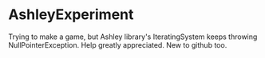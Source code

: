 # AshleyExperiment
Trying to make a game, but Ashley library's IteratingSystem keeps throwing NullPointerException. Help greatly appreciated. New to github too.
